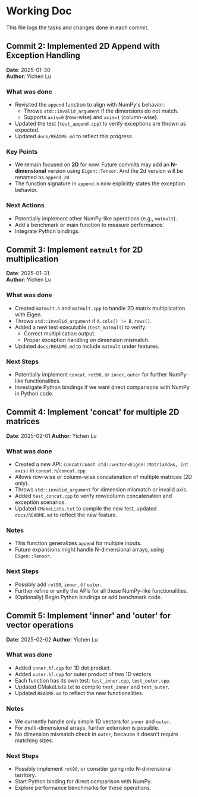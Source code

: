 # Working Doc

This file logs the tasks and changes done in each commit.

## Commit 2: Implemented 2D Append with Exception Handling

**Date**: 2025-01-30  
**Author**: Yichen Lu

### What was done
- Revisited the `append` function to align with NumPy's behavior:
  - Throws `std::invalid_argument` if the dimensions do not match.
  - Supports `axis=0` (row-wise) and `axis=1` (column-wise).
- Updated the test (`test_append.cpp`) to verify exceptions are thrown as expected.
- Updated `docs/README.md` to reflect this progress.

### Key Points
- We remain focused on **2D** for now. Future commits may add an **N-dimensional** version using `Eigen::Tensor`. And the 2d version will be renamed as `append_2d`
- The function signature in `append.h` now explicitly states the exception behavior.

### Next Actions
- Potentially implement other NumPy-like operations (e.g., `matmult`).
- Add a benchmark or main function to measure performance.
- Integrate Python bindings.

## Commit 3: Implement `matmult` for 2D multiplication

**Date**: 2025-01-31  
**Author**: Yichen Lu

### What was done
- Created `matmult.h` and `matmult.cpp` to handle 2D matrix multiplication with Eigen.
- Throws `std::invalid_argument` if `A.cols() != B.rows()`.
- Added a new test executable (`test_matmult`) to verify:
  - Correct multiplication output.
  - Proper exception handling on dimension mismatch.
- Updated `docs/README.md` to include `matmult` under features.

### Next Steps
- Potentially implement `concat`, `rot90`, or `inner`, `outer` for further NumPy-like functionalities.
- Investigate Python bindings if we want direct comparisons with NumPy in Python code.


## Commit 4: Implement 'concat' for multiple 2D matrices

**Date**: 2025-02-01
**Author**: Yichen Lu

### What was done
- Created a new API: `concat(const std::vector<Eigen::MatrixXd>&, int axis)` in `concat.h`/`concat.cpp`.
- Allows row-wise or column-wise concatenation of multiple matrices (2D only).
- Throws `std::invalid_argument` for dimension mismatch or invalid axis.
- Added `test_concat.cpp` to verify row/column concatenation and exception scenarios.
- Updated `CMakeLists.txt` to compile the new test, updated `docs/README.md` to reflect the new feature.

### Notes
- This function generalizes `append` for multiple inputs.
- Future expansions might handle N-dimensional arrays, using `Eigen::Tensor`.

### Next Steps
- Possibly add `rot90`, `inner`, or `outer`.
- Further refine or unify the APIs for all these NumPy-like functionalities.
- (Optionally) Begin Python bindings or add benchmark code.

## Commit 5: Implement 'inner' and 'outer' for vector operations

**Date**: 2025-02-02
**Author**: Yichen Lu

### What was done
- Added `inner.h`/`.cpp` for 1D dot product.
- Added `outer.h`/`.cpp` for outer product of two 1D vectors.
- Each function has its own test: `test_inner.cpp`, `test_outer.cpp`.
- Updated CMakeLists.txt to compile `test_inner` and `test_outer`.
- Updated `README.md` to reflect the new functionalities.

### Notes
- We currently handle only simple 1D vectors for `inner` and `outer`. 
- For multi-dimensional arrays, further extension is possible.
- No dimension mismatch check in `outer`, because it doesn't require matching sizes. 

### Next Steps
- Possibly implement `rot90`, or consider going into N-dimensional territory.
- Start Python binding for direct comparison with NumPy.
- Explore performance benchmarks for these operations.